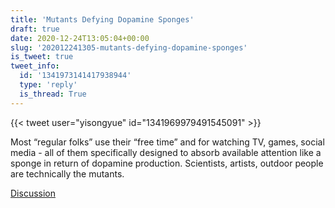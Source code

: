 ```yaml
---
title: 'Mutants Defying Dopamine Sponges'
draft: true
date: 2020-12-24T13:05:04+00:00
slug: '202012241305-mutants-defying-dopamine-sponges'
is_tweet: true
tweet_info:
  id: '1341973141417938944'
  type: 'reply'
  is_thread: True
---
```




{{< tweet user="yisongyue" id="1341969979491545091" >}}

Most “regular folks” use their “free time” and for watching TV, games, social media - all of them specifically designed to absorb available attention like a sponge in return of dopamine production. Scientists, artists, outdoor people are technically the mutants.

[Discussion](https://x.com/sytelus/status/1341973141417938944)
